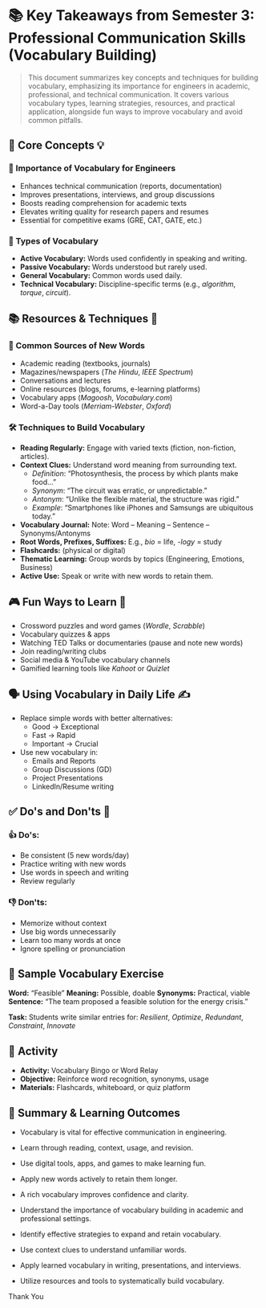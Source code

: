# 📚 Key Takeaways from Semester 3: Professional Communication Skills (Vocabulary Building)

> This document summarizes key concepts and techniques for building vocabulary, emphasizing its importance for engineers in academic, professional, and technical communication.  It covers various vocabulary types, learning strategies, resources, and practical application, alongside fun ways to improve vocabulary and avoid common pitfalls.

## 🧠 Core Concepts 💡

### 🤔 Importance of Vocabulary for Engineers

*   Enhances technical communication (reports, documentation)
*   Improves presentations, interviews, and group discussions
*   Boosts reading comprehension for academic texts
*   Elevates writing quality for research papers and resumes
*   Essential for competitive exams (GRE, CAT, GATE, etc.)


### 📝 Types of Vocabulary

*   **Active Vocabulary:** Words used confidently in speaking and writing.
*   **Passive Vocabulary:** Words understood but rarely used.
*   **General Vocabulary:** Common words used daily.
*   **Technical Vocabulary:** Discipline-specific terms (e.g., *algorithm*, *torque*, *circuit*).


## 📚 Resources & Techniques 🚀

### 📖 Common Sources of New Words

*   Academic reading (textbooks, journals)
*   Magazines/newspapers (*The Hindu*, *IEEE Spectrum*)
*   Conversations and lectures
*   Online resources (blogs, forums, e-learning platforms)
*   Vocabulary apps (*Magoosh*, *Vocabulary.com*)
*   Word-a-Day tools (*Merriam-Webster*, *Oxford*)


### 🛠️ Techniques to Build Vocabulary

*   **Reading Regularly:** Engage with varied texts (fiction, non-fiction, articles).
*   **Context Clues:** Understand word meaning from surrounding text.
    *   *Definition*: “Photosynthesis, the process by which plants make food...”
    *   *Synonym*: “The circuit was erratic, or unpredictable.”
    *   *Antonym*: “Unlike the flexible material, the structure was rigid.”
    *   *Example*: “Smartphones like iPhones and Samsungs are ubiquitous today.”
*   **Vocabulary Journal:**  Note: Word – Meaning – Sentence – Synonyms/Antonyms
*   **Root Words, Prefixes, Suffixes:** E.g., *bio* = life, *-logy* = study
*   **Flashcards:** (physical or digital)
*   **Thematic Learning:** Group words by topics (Engineering, Emotions, Business)
*   **Active Use:** Speak or write with new words to retain them.


## 🎮 Fun Ways to Learn 🎉

*   Crossword puzzles and word games (*Wordle*, *Scrabble*)
*   Vocabulary quizzes & apps
*   Watching TED Talks or documentaries (pause and note new words)
*   Join reading/writing clubs
*   Social media & YouTube vocabulary channels
*   Gamified learning tools like *Kahoot* or *Quizlet*


## 🗣️ Using Vocabulary in Daily Life ✍️

*   Replace simple words with better alternatives:
    *   Good → Exceptional
    *   Fast → Rapid
    *   Important → Crucial
*   Use new vocabulary in:
    *   Emails and Reports
    *   Group Discussions (GD)
    *   Project Presentations
    *   LinkedIn/Resume writing


## ✅ Do's and Don'ts 🚫

### 👍 Do's:

*   Be consistent (5 new words/day)
*   Practice writing with new words
*   Use words in speech and writing
*   Review regularly

### 👎 Don'ts:

*   Memorize without context
*   Use big words unnecessarily
*   Learn too many words at once
*   Ignore spelling or pronunciation


## 📝 Sample Vocabulary Exercise

**Word:** “Feasible”
**Meaning:** Possible, doable
**Synonyms:** Practical, viable
**Sentence:** “The team proposed a feasible solution for the energy crisis.”

**Task:** Students write similar entries for: *Resilient*, *Optimize*, *Redundant*, *Constraint*, *Innovate*


## 🎲 Activity

*   **Activity:** Vocabulary Bingo or Word Relay
*   **Objective:** Reinforce word recognition, synonyms, usage
*   **Materials:** Flashcards, whiteboard, or quiz platform


## 🎯 Summary & Learning Outcomes

*   Vocabulary is vital for effective communication in engineering.
*   Learn through reading, context, usage, and revision.
*   Use digital tools, apps, and games to make learning fun.
*   Apply new words actively to retain them longer.
*   A rich vocabulary improves confidence and clarity.

*   Understand the importance of vocabulary building in academic and professional settings.
*   Identify effective strategies to expand and retain vocabulary.
*   Use context clues to understand unfamiliar words.
*   Apply learned vocabulary in writing, presentations, and interviews.
*   Utilize resources and tools to systematically build vocabulary.

Thank You
